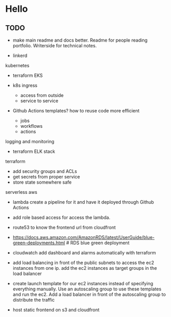 # Hello

## TODO

- make main readme and docs better. Readme for people reading portfolio. Writerside for technical notes.

- linkerd

kubernetes
- terraform EKS
- k8s ingress
  - access from outside
  - service to service

- Github Actions templates? how to reuse code more efficient
  - jobs
  - workflows
  - actions

logging and monitoring  
- terraform ELK stack

terraform
- add security groups and ACLs
- get secrets from proper service
- store state somewhere safe

serverless aws
- lambda create a pipeline for it and have it deployed through Github Actions
- add role based access for access the lambda. 
- route53 to know the frontend url from cloudfront

- https://docs.aws.amazon.com/AmazonRDS/latest/UserGuide/blue-green-deployments.html # RDS blue green deployment

- cloudwatch add dashboard and alarms automatically with terraform
- add load balancing in front of the public subnets to access the ec2 instances from one ip. add the ec2 instances as target groups in the load balancer
- create launch template for our ec2 instances instead of specifying everything manually. Use an autoscaling group to use these templates and run the ec2. Add a load balancer in front of the autoscaling group to distribute the traffic
- host static frontend on s3 and cloudfront